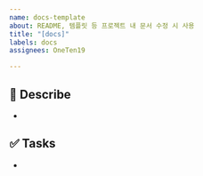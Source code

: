 ```yaml
---
name: docs-template
about: README, 템플릿 등 프로젝트 내 문서 수정 시 사용
title: "[docs]"
labels: docs
assignees: OneTen19

---
```


## 📄 Describe

- 

## ✅ Tasks

-

